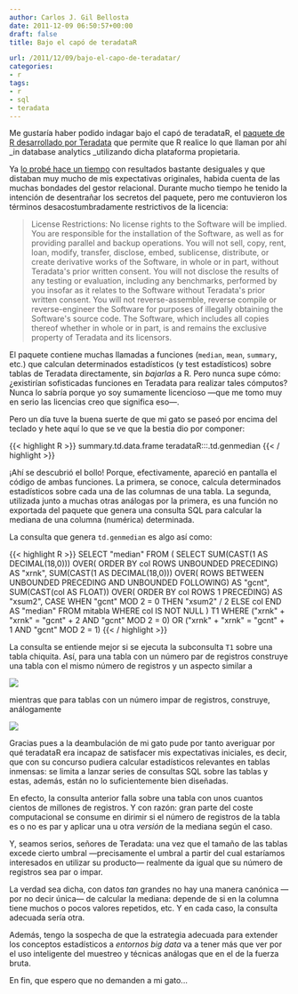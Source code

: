 ```yaml
---
author: Carlos J. Gil Bellosta
date: 2011-12-09 06:50:57+00:00
draft: false
title: Bajo el capó de teradataR

url: /2011/12/09/bajo-el-capo-de-teradatar/
categories:
- r
tags:
- r
- sql
- teradata
---
```


Me gustaría haber podido indagar bajo el capó de teradataR, el [paquete de R desarrollado por Teradata](http://developer.teradata.com/applications/articles/in-database-analytics-with-teradata-r) que permite que R realice lo que llaman por ahí _in database analytics _utilizando dicha plataforma propietaria.

Ya [lo probé hace un tiempo](http://www.datanalytics.com/2011/04/18/teradata-r-y-las-iii-jornadas-de-usuarios-de-r/) con resultados bastante desiguales y que distaban muy mucho de mis expectativas originales, habida cuenta de las muchas bondades del gestor relacional. Durante mucho tiempo he tenido la intención de desentrañar los secretos del paquete, pero me contuvieron los términos desacostumbradamente restrictivos de la licencia:


>License Restrictions: No license rights to the Software will be implied. You are responsible for the installation of the Software, as well as for providing parallel and backup operations. You will not sell, copy, rent, loan, modify, transfer, disclose, embed, sublicense, distribute, or create derivative works of the Software, in whole or in part, without Teradata's prior written consent. You will not disclose the results of any testing or evaluation, including any benchmarks, performed by you insofar as it relates to the Software without Teradata's prior written consent. You will not reverse-assemble, reverse compile or reverse-engineer the Software for purposes of illegally obtaining the Software's source code. The Software, which includes all copies thereof whether in whole or in part, is and remains the exclusive property of Teradata and its licensors.


El paquete contiene muchas llamadas a funciones (`median`, `mean`, `summary`, etc.) que calculan determinados estadísticos (y test estadísticos) sobre tablas de Teradata directamente, sin _bajarlas_ a R. Pero nunca supe cómo: ¿existirían sofisticadas funciones en Teradata para realizar tales cómputos? Nunca lo sabría porque yo soy sumamente licencioso —que me tomo muy en serio las licencias creo que significa eso—.

Pero un día tuve la buena suerte de que mi gato se paseó por encima del teclado y hete aquí lo que se ve que la bestia dio por componer:


{{< highlight R >}}
summary.td.data.frame
teradataR:::.td.genmedian
{{< / highlight >}}


¡Ahí se descubrió el bollo! Porque, efectivamente, apareció en pantalla el código de ambas funciones. La primera, se conoce, calcula determinados estadísticos sobre cada una de las columnas de una tabla. La segunda, utilizada junto a muchas otras análogas por la primera, es una función no exportada del paquete que genera una consulta SQL para calcular la mediana de una columna (numérica) determinada.

La consulta que genera `td.genmedian` es algo así como:

{{< highlight R >}}
SELECT "median"
FROM (
  SELECT
    SUM(CAST(1 AS DECIMAL(18,0)))
      OVER( ORDER BY col ROWS UNBOUNDED PRECEDING)
      AS "xrnk",
    SUM(CAST(1 AS DECIMAL(18,0)))
      OVER( ROWS BETWEEN UNBOUNDED PRECEDING AND UNBOUNDED FOLLOWING)
      AS "gcnt",
    SUM(CAST(col AS FLOAT))
      OVER( ORDER BY col ROWS 1 PRECEDING) AS "xsum2",
    CASE WHEN "gcnt" MOD 2 = 0 THEN "xsum2" / 2 ELSE col END
      AS "median"
  FROM mitabla WHERE col IS NOT NULL
) T1
WHERE ("xrnk" + "xrnk" = "gcnt" + 2 AND "gcnt" MOD 2 = 0) OR
("xrnk" + "xrnk" = "gcnt" + 1 AND "gcnt" MOD 2 = 1)
{{< / highlight >}}


La consulta se entiende mejor si se ejecuta la subconsulta `T1` sobre una tabla chiquita. Así, para una tabla con un número par de registros construye una tabla con el mismo número de registros y un aspecto similar a

[![](/wp-uploads/2011/12/teradata_median_par.png#center)
](/wp-uploads/2011/12/teradata_median_par.png#center)

mientras que para tablas con un número impar de registros, construye, análogamente

[![](/wp-uploads/2011/12/teradata_median_impar.png#center)
](/wp-uploads/2011/12/teradata_median_impar.png#center)

Gracias pues a la deambulación de mi gato pude por tanto averiguar por qué teradataR era incapaz de satisfacer mis expectativas iniciales, es decir, que con su concurso pudiera calcular estadísticos relevantes en tablas inmensas: se limita a lanzar series de consultas SQL sobre las tablas y estas, además, están no lo suficientemente bien diseñadas.

En efecto, la consulta anterior falla sobre una tabla con unos cuantos cientos de millones de registros. Y con razón: gran parte del coste computacional se consume en dirimir si el número de registros de la tabla es o no es par y aplicar una u otra _versión_ de la mediana según el caso.

Y, seamos serios, señores de Teradata: una vez que el tamaño de las tablas excede cierto umbral —precisamente el umbral a partir del cual estaríamos interesados en utilizar su producto— realmente da igual que su número de registros sea par o impar.

La verdad sea dicha, con datos _tan_ grandes no hay una manera canónica —por no decir única— de calcular la mediana: depende de si en la columna tiene muchos o pocos valores repetidos, etc. Y en cada caso, la consulta adecuada sería otra.

Además, tengo la sospecha de que la estrategia adecuada para extender los conceptos estadísticos a _entornos big data_ va a tener más que ver por el uso inteligente del muestreo y técnicas análogas que en el de la fuerza bruta.

En fin, que espero que no demanden a mi gato...
